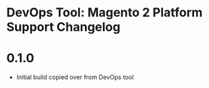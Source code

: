 DevOps Tool: Magento 2 Platform Support Changelog
==============================================

# 0.1.0
- Initial build copied over from DevOps tool

